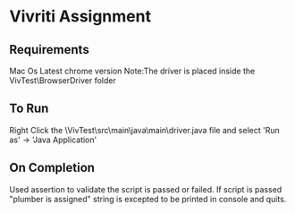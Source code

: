 # Vivriti Assignment

## Requirements
  Mac Os
  Latest chrome version
  Note:The driver is placed inside the VivTest\BrowserDriver folder
  
## To Run
Right Click the \VivTest\src\main\java\main\driver.java file and select 'Run as' -> 'Java Application'

## On Completion

Used assertion to validate the script is passed or failed.
If script is passed "plumber is assigned" string is excepted to be printed in console and quits.
